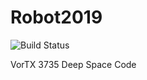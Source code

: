 # Robot2019

![Build Status](https://codebuild.us-east-2.amazonaws.com/badges?uuid=eyJlbmNyeXB0ZWREYXRhIjoiNmUwZFM5alRSQjFQSS9KWGp4SmErZ0l4YjgzVHZQVlp2TFN0T1VpTDZndy8vbzNKZytkcWloK0pHc3crVG1Gam4xeU9VOVVMRlQvQ3dQZ1p0azJKZk1rPSIsIml2UGFyYW1ldGVyU3BlYyI6IkpXQmJkekZIWTdaSmpOOGciLCJtYXRlcmlhbFNldFNlcmlhbCI6MX0%3D&branch=master "Build Status")


VorTX 3735 Deep Space Code
